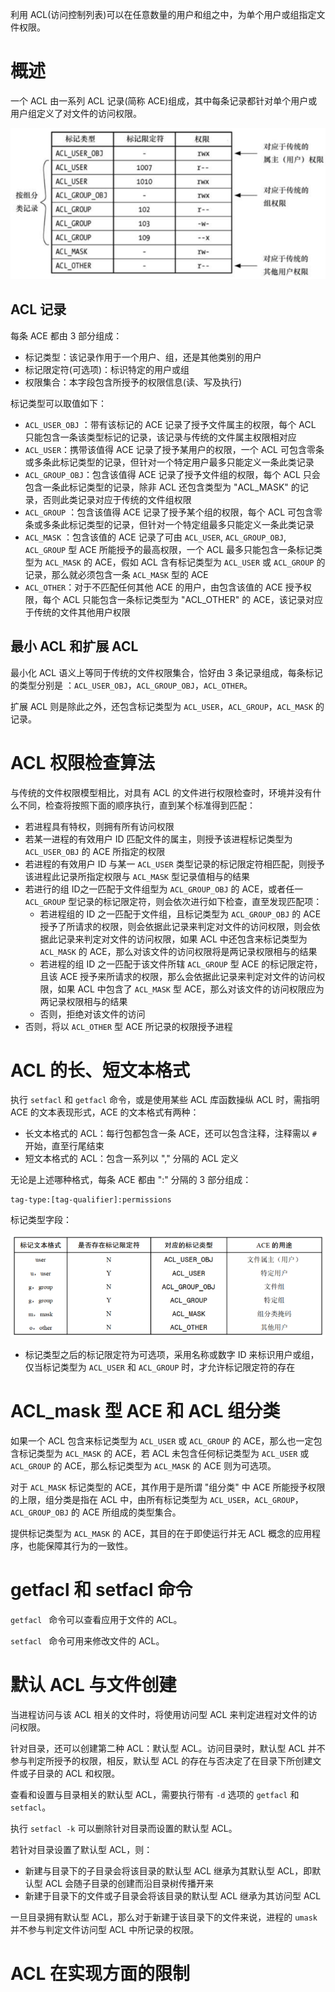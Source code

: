 利用 ACL(访问控制列表)可以在任意数量的用户和组之中，为单个用户或组指定文件权限。

# 概述

一个 ACL 由一系列 ACL 记录(简称 ACE)组成，其中每条记录都针对单个用户或用户组定义了对文件的访问权限。

![](./img/acl.png)

## ACL  记录

每条 ACE 都由 3 部分组成：

- 标记类型：该记录作用于一个用户、组，还是其他类别的用户
- 标记限定符(可选项)：标识特定的用户或组
- 权限集合：本字段包含所授予的权限信息(读、写及执行)

标记类型可以取值如下：

-  `ACL_USER_OBJ` ：带有该标记的 ACE 记录了授予文件属主的权限，每个 ACL 只能包含一条该类型标记的记录，该记录与传统的文件属主权限相对应
- `ACL_USER`：携带该值得 ACE 记录了授予某用户的权限，一个 ACL 可包含零条或多条此标记类型的记录，但针对一个特定用户最多只能定义一条此类记录
- `ACL_GROUP_OBJ`：包含该值得 ACE 记录了授予文件组的权限，每个 ACL 只会包含一条此标记类型的记录，除非 ACL 还包含类型为 "ACL_MASK" 的记录，否则此类记录对应于传统的文件组权限
- `ACL_GROUP` ：包含该值得 ACE 记录了授予某个组的权限，每个 ACL 可包含零条或多条此标记类型的记录，但针对一个特定组最多只能定义一条此类记录
- `ACL_MASK` ：包含该值的 ACE 记录了可由  `ACL_USER`, `ACL_GROUP_OBJ`, `ACL_GROUP` 型 ACE 所能授予的最高权限，一个 ACL 最多只能包含一条标记类型为 `ACL_MASK` 的 ACE，假如 ACL 含有标记类型为 `ACL_USER` 或 `ACL_GROUP`  的记录，那么就必须包含一条 `ACL_MASK`  型的 ACE
- `ACL_OTHER`：对于不匹配任何其他 ACE 的用户，由包含该值的 ACE 授予权限，每个 ACL 只能包含一条标记类型为 "ACL_OTHER" 的 ACE，该记录对应于传统的文件其他用户权限

## 最小 ACL 和扩展 ACL

最小化 ACL 语义上等同于传统的文件权限集合，恰好由 3 条记录组成，每条标记的类型分别是 ：`ACL_USER_OBJ`，`ACL_GROUP_OBJ`，`ACL_OTHER`。

扩展 ACL 则是除此之外，还包含标记类型为 `ACL_USER`，`ACL_GROUP`，`ACL_MASK` 的记录。

# ACL 权限检查算法

与传统的文件权限模型相比，对具有 ACL 的文件进行权限检查时，环境并没有什么不同，检查将按照下面的顺序执行，直到某个标准得到匹配：

- 若进程具有特权，则拥有所有访问权限
- 若某一进程的有效用户 ID 匹配文件的属主，则授予该进程标记类型为 `ACL_USER_OBJ`  的 ACE 所指定的权限
- 若进程的有效用户 ID 与某一  `ACL_USER` 类型记录的标记限定符相匹配，则授予该进程此记录所指定权限与 `ACL_MASK` 型记录值相与的结果
- 若进行的组 ID之一匹配于文件组型为 `ACL_GROUP_OBJ` 的 ACE，或者任一 `ACL_GROUP` 型记录的标记限定符，则会依次进行如下检查，直至发现匹配项：
  - 若进程组的 ID 之一匹配于文件组，且标记类型为 `ACL_GROUP_OBJ` 的 ACE 授予了所请求的权限，则会依据此记录来判定对文件的访问权限，则会依据此记录来判定对文件的访问权限，如果 ACL 中还包含来标记类型为 `ACL_MASK` 的 ACE，那么对该文件的访问权限将是两记录权限相与的结果
  - 若进程的组 ID 之一匹配于该文件所辖 `ACL_GROUP` 型 ACE 的标记限定符，且该 ACE 授予来所请求的权限，那么会依据此记录来判定对文件的访问权限，如果 ACL 中包含了 `ACL_MASK` 型  ACE，那么对该文件的访问权限应为两记录权限相与的结果
  - 否则，拒绝对该文件的访问
- 否则，将以 `ACL_OTHER` 型 ACE 所记录的权限授予进程

# ACL 的长、短文本格式

执行 `setfacl` 和 `getfacl` 命令，或是使用某些 ACL 库函数操纵 ACL 时，需指明 ACE 的文本表现形式，ACE 的文本格式有两种：

- 长文本格式的 ACL：每行包都包含一条 ACE，还可以包含注释，注释需以 `#`  开始，直至行尾结束
- 短文本格式的 ACL：包含一系列以 "," 分隔的 ACL 定义

无论是上述哪种格式，每条 ACE 都由 ":"  分隔的 3 部分组成：

```
tag-type:[tag-qualifier]:permissions
```

标记类型字段：

![](./img/ace_format.png)

- 标记类型之后的标记限定符为可选项，采用名称或数字 ID 来标识用户或组，仅当标记类型为 `ACL_USER` 和 `ACL_GROUP` 时，才允许标记限定符的存在

# ACL_mask  型 ACE 和 ACL 组分类

如果一个 ACL 包含来标记类型为 `ACL_USER` 或 `ACL_GROUP` 的 ACE，那么也一定包含标记类型为 `ACL_MASK` 的 ACE，若 ACL 未包含任何标记类型为 `ACL_USER` 或 `ACL_GROUP` 的 ACE，那么标记类型为 `ACL_MASK`   的 ACE 则为可选项。

对于  `ACL_MASK` 标记类型的 ACE，其作用于是所谓 "组分类" 中 ACE 所能授予权限的上限，组分类是指在 ACL 中，由所有标记类型为 `ACL_USER`，`ACL_GROUP`，`ACL_GROUP_OBJ` 的 ACE 所组成的类型集合。

提供标记类型为 `ACL_MASK` 的 ACE，其目的在于即使运行并无 ACL 概念的应用程序，也能保障其行为的一致性。

# getfacl 和 setfacl 命令

`getfacl ` 命令可以查看应用于文件的 ACL。

`setfacl ` 命令可用来修改文件的 ACL。

# 默认 ACL 与文件创建

当进程访问与该 ACL 相关的文件时，将使用访问型 ACL 来判定进程对文件的访问权限。

针对目录，还可以创建第二种 ACL：默认型 ACL。访问目录时，默认型 ACL 并不参与判定所授予的权限，相反，默认型 ACL 的存在与否决定了在目录下所创建文件或子目录的 ACL 和权限。

查看和设置与目录相关的默认型 ACL，需要执行带有 `-d` 选项的 `getfacl` 和 `setfacl`。

执行 `setfacl -k` 可以删除针对目录而设置的默认型 ACL。

若针对目录设置了默认型 ACL，则：

- 新建与目录下的子目录会将该目录的默认型 ACL 继承为其默认型 ACL，即默认型 ACL 会随子目录的创建而沿目录树传播开来
- 新建于目录下的文件或子目录会将该目录的默认型 ACL 继承为其访问型 ACL

一旦目录拥有默认型 ACL，那么对于新建于该目录下的文件来说，进程的  `umask` 并不参与判定文件访问型 ACL 中所记录的权限。

# ACL 在实现方面的限制





























